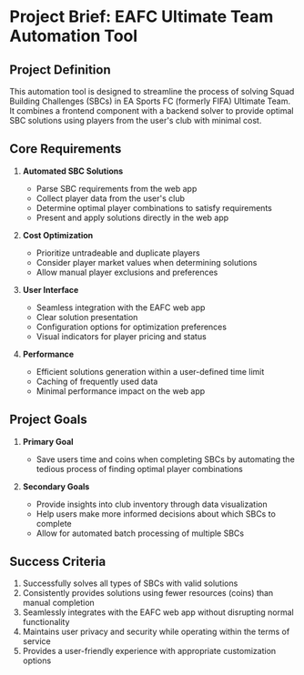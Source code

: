 # Project Brief: EAFC Ultimate Team Automation Tool

## Project Definition

This automation tool is designed to streamline the process of solving Squad Building Challenges (SBCs) in EA Sports FC (formerly FIFA) Ultimate Team. It combines a frontend component with a backend solver to provide optimal SBC solutions using players from the user's club with minimal cost.

## Core Requirements

1. **Automated SBC Solutions**
   - Parse SBC requirements from the web app
   - Collect player data from the user's club
   - Determine optimal player combinations to satisfy requirements
   - Present and apply solutions directly in the web app

2. **Cost Optimization**
   - Prioritize untradeable and duplicate players
   - Consider player market values when determining solutions
   - Allow manual player exclusions and preferences

3. **User Interface**
   - Seamless integration with the EAFC web app
   - Clear solution presentation
   - Configuration options for optimization preferences
   - Visual indicators for player pricing and status

4. **Performance**
   - Efficient solutions generation within a user-defined time limit
   - Caching of frequently used data
   - Minimal performance impact on the web app

## Project Goals

1. **Primary Goal**
   - Save users time and coins when completing SBCs by automating the tedious process of finding optimal player combinations

2. **Secondary Goals**
   - Provide insights into club inventory through data visualization
   - Help users make more informed decisions about which SBCs to complete
   - Allow for automated batch processing of multiple SBCs

## Success Criteria

1. Successfully solves all types of SBCs with valid solutions
2. Consistently provides solutions using fewer resources (coins) than manual completion
3. Seamlessly integrates with the EAFC web app without disrupting normal functionality
4. Maintains user privacy and security while operating within the terms of service
5. Provides a user-friendly experience with appropriate customization options
